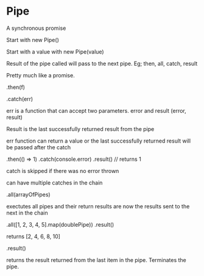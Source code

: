 # Pipe
A synchronous promise

Start with new Pipe()

Start with a value with new Pipe(value)

Result of the pipe called will pass to the next pipe. Eg; then, all, catch, result

Pretty much like a promise.

.then(f)

.catch(err)

err is a function that can accept two parameters. error and result (error, result)

Result is the last successfully returned result from the pipe

err function can return a value or the last successfully returned result will be passed after the catch

.then(() => 1)
.catch(console.error)
.result() // returns 1

catch is skipped if there was no error thrown

can have multiple catches in the chain

.all(arrayOfPipes)

exectutes all pipes and their return results are now the results sent to the next in the chain

.all([1, 2, 3, 4, 5].map(doublePipe))
.result()

returns [2, 4, 6, 8, 10]


.result()

returns the result returned from the last item in the pipe. Terminates the pipe.
